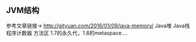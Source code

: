 ## JVM结构
参考文章链接-> http://gityuan.com/2016/01/09/java-memory/
Java堆
Java栈
程序计数器
方法区
1.7的永久代，1.8的metaspace....
